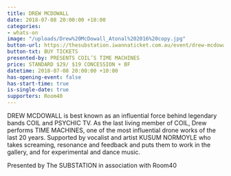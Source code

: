 ```yaml
---
title: DREW MCDOWALL
date: 2018-07-08 20:00:00 +10:00
categories:
- whats-on
image: "/uploads/Drew%20McDowall_Atonal%202016%20copy.jpg"
button-url: https://thesubstation.iwannaticket.com.au/event/drew-mcdowall-presents-coils-time-machines-MTUwODU
button-txt: BUY TICKETS
presented-by: PRESENTS COIL’S TIME MACHINES
price: STANDARD $29/ $19 CONCESSION + BF
datetime: 2018-07-08 20:00:00 +10:00
has-opening-event: false
has-start-time: true
is-single-date: true
supporters: Room40
---
```


DREW MCDOWALL is best known as an influential force behind legendary bands COIL and PSYCHIC TV. As the last living member of COIL, Drew performs TIME MACHINES, one of the most influential drone works of the last 20 years. Supported by vocalist and artist KUSUM NORMOYLE who takes screaming, resonance and feedback and puts them to work in the gallery, and for experimental and dance music.

Presented by The SUBSTATION in association with Room40